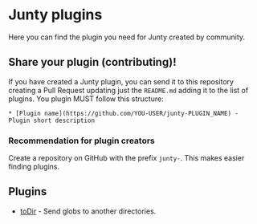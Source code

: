 Junty plugins
=============
Here you can find the plugin you need for Junty created by community.

## Share your plugin (contributing)!
If you have created a Junty plugin, you can send it to this repository creating a Pull Request updating just the ```README.md``` adding it to the list of plugins. You plugin MUST follow this structure:

```* [Plugin name](https://github.com/YOU-USER/junty-PLUGIN_NAME) - Plugin short description```

### Recommendation for plugin creators
Create a repository on GitHub with the prefix ```junty-```. This makes easier finding plugins.

## Plugins
* [toDir](http://github.com/the-junty/junty-todir) - Send globs to another directories.